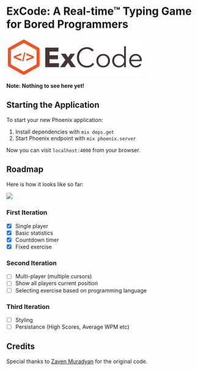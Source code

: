 # ExCode: A Real-time™ Typing Game for Bored Programmers

![ExCodeLogo](https://raw.githubusercontent.com/benjamintanweihao/excode/master/priv/static/images/logo.png)

__Note: Nothing to see here yet!__

## Starting the Application

To start your new Phoenix application:

1. Install dependencies with `mix deps.get`
2. Start Phoenix endpoint with `mix phoenix.server`

Now you can visit `localhost:4000` from your browser.

## Roadmap

Here is how it looks like so far:

![](http://i.imgur.com/PujG2il.png)

### First Iteration

- [x] Single player 
- [x] Basic statistics
- [x] Countdown timer
- [x] Fixed exercise

### Second Iteration

- [ ] Multi-player (multiple cursors)
- [ ] Show all players current position
- [ ] Selecting exercise based on programming language

### Third Iteration

- [ ] Styling
- [ ] Persistance (High Scores, Average WPM etc)

## Credits

Special thanks to [Zaven Muradyan](https://github.com/voithos/swiftcode) for the original code.


